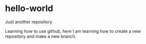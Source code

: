 # hello-world
Just another repository

Learning how to use github, here I am learning how to create a new repository and make a new branch. 
